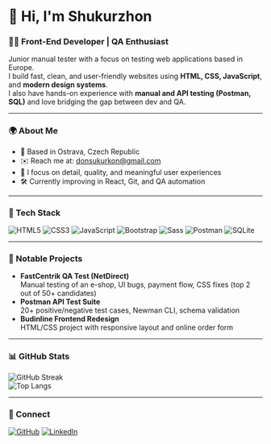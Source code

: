 # 👋 Hi, I'm Shukurzhon

### 🧑‍💻 Front-End Developer | QA Enthusiast

Junior manual tester with a focus on testing web applications based in Europe.  
I build fast, clean, and user-friendly websites using **HTML, CSS, JavaScript**, and **modern design systems**.  
I also have hands-on experience with **manual and API testing (Postman, SQL)** and love bridging the gap between dev and QA.

---

### 🌍 About Me
- 📍 Based in Ostrava, Czech Republic  
- ✉️ Reach me at: [donsukurkon@gmail.com](mailto:donsukurkon@gmail.com)  
- 🎯 I focus on detail, quality, and meaningful user experiences  
- 🛠 Currently improving in React, Git, and QA automation

---

### 🚀 Tech Stack

![HTML5](https://img.shields.io/badge/HTML5-E34F26?style=for-the-badge&logo=html5&logoColor=white)
![CSS3](https://img.shields.io/badge/CSS3-1572B6?style=for-the-badge&logo=css3&logoColor=white)
![JavaScript](https://img.shields.io/badge/JavaScript-F7DF1E?style=for-the-badge&logo=javascript&logoColor=black)
![Bootstrap](https://img.shields.io/badge/Bootstrap-7952B3?style=for-the-badge&logo=bootstrap&logoColor=white)
![Sass](https://img.shields.io/badge/Sass-CC6699?style=for-the-badge&logo=sass&logoColor=white)
![Postman](https://img.shields.io/badge/Postman-FF6C37?style=for-the-badge&logo=postman&logoColor=white)
![SQLite](https://img.shields.io/badge/SQLite-003B57?style=for-the-badge&logo=sqlite&logoColor=white)

---

### 📂 Notable Projects

- **FastCentrik QA Test (NetDirect)**  
  Manual testing of an e-shop, UI bugs, payment flow, CSS fixes (top 2 out of 50+ candidates)  
- **Postman API Test Suite**  
  20+ positive/negative test cases, Newman CLI, schema validation  
- **Budinline Frontend Redesign**  
  HTML/CSS project with responsive layout and online order form

---

### 📊 GitHub Stats

![GitHub Streak](https://github-readme-streak-stats.herokuapp.com/?user=SpottyBlotty&theme=default)  
![Top Langs](https://github-readme-stats.vercel.app/api/top-langs/?username=SpottyBlotty&layout=compact)

---

### 🔗 Connect

[![GitHub](https://img.shields.io/badge/GitHub-000?style=flat-square&logo=github)](https://github.com/SpottyBlotty)
[![LinkedIn](https://img.shields.io/badge/LinkedIn-0077B5?style=flat-square&logo=linkedin&logoColor=white)](https://linkedin.com/in/shukurzhon)

